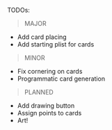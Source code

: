 TODOs:

> MAJOR
- Add card placing
- Add starting plist for cards

> MINOR
- Fix cornering on cards
- Programmatic card generation

> PLANNED
- Add drawing button
- Assign points to cards
- Art!
